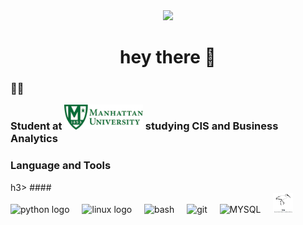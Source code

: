 <div align="center">
  <img height="250" src="https://media.giphy.com/media/k2Da0Uzaxo9xe/giphy.gif?cid=790b761106vwjuhza2ajbtht9kncw26wu7umsyrft5i834yg&ep=v1_gifs_search&rid=giphy.gif&ct=g)f" /> 
</div>


###

<h1 align="center">hey there 👋</h1>

###

<h3 align="left">👩‍💻  <p align="left">Student at <img height="40" src="MU.jpg"/> studying CIS and Business Analytics</p>


###
<h3 align="left"> Language and Tools</h3>h3>
####
<div align="left">
  <img height="32" width="32" src="https://cdn.simpleicons.org/python" height="40" alt="python logo" />
  <img width="12" />
  <img height="32" width="32" src="https://cdn.simpleicons.org/linux" height="40" alt="linux logo" />
  <img width="12" />
  <img height="32" width="32" src="https://cdn.simpleicons.org/gnubash" height="40" alt="bash" />
  <img width="12" />
  <img height="32" width="32" src="https://cdn.simpleicons.org/git" height="40" alt="git" />
  <img width="12" />
  <img height="32" width="32" src="https://cdn.simpleicons.org/mysql" height="40" alt="MYSQL" />
  <img width="12" />
  <img height="32" width="32" src="ibis.jpg" height="40" alt="MYSQL" />
  <img width="12" />
</div>


